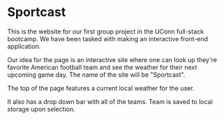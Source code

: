 # Sportcast


This is the website for our first group project in the UConn full-stack bootcamp.  We have been tasked with making an interactive front-end application.   

Our idea for the page is an interactive site where one can look up they're favorite American football team and see the weather for their next upcoming game day.  The name of the site will be "Sportcast".

The top of the page features a current local weather for the user.

It also has a drop down bar with all of the teams.  Team is saved to local storage upon selection.
